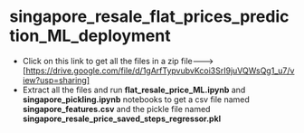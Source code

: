 # singapore_resale_flat_prices_prediction_ML_deployment
- Click on this link to get all the files in a zip file--->[https://drive.google.com/file/d/1gArfTypvubvKcoi3SrI9juVQWsQg1_u7/view?usp=sharing]
- Extract all the files and run **flat_resale_price_ML.ipynb** and **singapore_pickling.ipynb** notebooks to get a csv file named **singapore_features.csv** and the pickle file named **singapore_resale_price_saved_steps_regressor.pkl**
